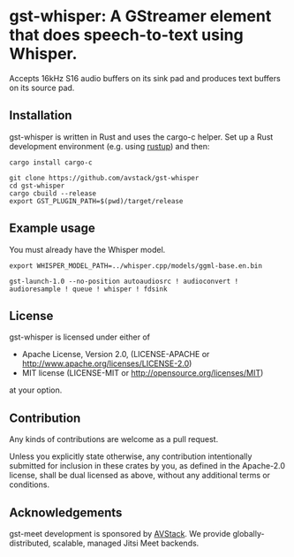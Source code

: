 # gst-whisper: A GStreamer element that does speech-to-text using Whisper.

Accepts 16kHz S16 audio buffers on its sink pad and produces text buffers on its source pad.

## Installation

gst-whisper is written in Rust and uses the cargo-c helper. Set up a Rust development environment (e.g. using [rustup](https://rustup.rs)) and then:

```
cargo install cargo-c

git clone https://github.com/avstack/gst-whisper
cd gst-whisper
cargo cbuild --release
export GST_PLUGIN_PATH=$(pwd)/target/release
```

## Example usage

You must already have the Whisper model.

```
export WHISPER_MODEL_PATH=../whisper.cpp/models/ggml-base.en.bin

gst-launch-1.0 --no-position autoaudiosrc ! audioconvert ! audioresample ! queue ! whisper ! fdsink
```

## License

gst-whisper is licensed under either of

* Apache License, Version 2.0, (LICENSE-APACHE or http://www.apache.org/licenses/LICENSE-2.0)
* MIT license (LICENSE-MIT or http://opensource.org/licenses/MIT)

at your option.

## Contribution

Any kinds of contributions are welcome as a pull request.

Unless you explicitly state otherwise, any contribution intentionally submitted for inclusion in these crates by you, as defined in the Apache-2.0 license, shall be dual licensed as above, without any additional terms or conditions.

## Acknowledgements

gst-meet development is sponsored by [AVStack](https://avstack.io/). We provide globally-distributed, scalable, managed Jitsi Meet backends.
